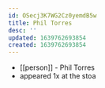 ```yaml
---
id: OSecj3K7WG2Cz0yemdB5w
title: Phil Torres
desc: ''
updated: 1639762693854
created: 1639762693854
---
```



- [[person]] - Phil Torres
- appeared 1x at the stoa
